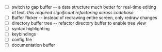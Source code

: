 - [ ] switch to gap buffer -- a data structure much better for real-time editing of text. _this required significant refactoring across codebase_
- [ ] Buffer flicker -- instead of redrawing entire screen, only redraw changes
- [ ] directory buffer tree -- refactor directory buffer to enable tree view
- [ ] syntax highlighting
- [ ] keybindings
- [ ] config file
- [ ] documentation buffer
